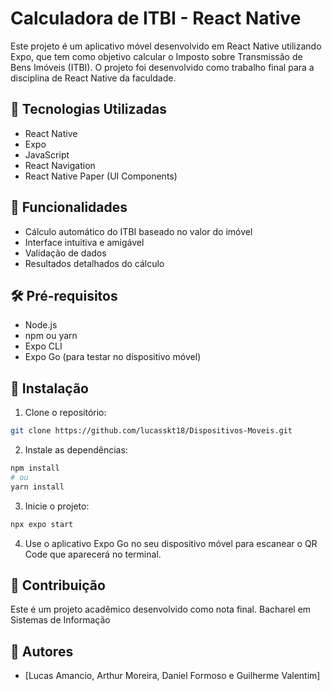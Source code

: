 # Calculadora de ITBI - React Native

Este projeto é um aplicativo móvel desenvolvido em React Native utilizando Expo, que tem como objetivo calcular o Imposto sobre Transmissão de Bens Imóveis (ITBI). O projeto foi desenvolvido como trabalho final para a disciplina de React Native da faculdade.

## 🚀 Tecnologias Utilizadas

- React Native
- Expo
- JavaScript
- React Navigation
- React Native Paper (UI Components)

## 📱 Funcionalidades

- Cálculo automático do ITBI baseado no valor do imóvel
- Interface intuitiva e amigável
- Validação de dados
- Resultados detalhados do cálculo

## 🛠️ Pré-requisitos

- Node.js
- npm ou yarn
- Expo CLI
- Expo Go (para testar no dispositivo móvel)

## 🔧 Instalação

1. Clone o repositório:
```bash
git clone https://github.com/lucasskt18/Dispositivos-Moveis.git
```

2. Instale as dependências:
```bash
npm install
# ou
yarn install
```

3. Inicie o projeto:
```bash
npx expo start
```

4. Use o aplicativo Expo Go no seu dispositivo móvel para escanear o QR Code que aparecerá no terminal.

## 🤝 Contribuição

Este é um projeto acadêmico desenvolvido como nota final. Bacharel em Sistemas de Informação


## 👥 Autores

- [Lucas Amancio, Arthur Moreira, Daniel Formoso e Guilherme Valentim]


